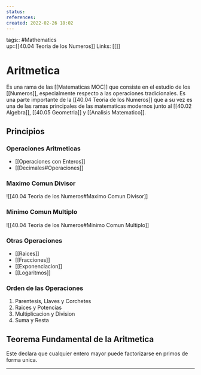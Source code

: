 ```yaml
---
status:
references:
created: 2022-02-26 18:02
---
```

tags:: #Mathematics   
up::[[40.04 Teoria de los Numeros]]
Links: [[]]
# Aritmetica
Es una rama de las [[Matematicas MOC]] que consiste en el estudio de los [[Numeros]], especialmente respecto a las operaciones tradicionales. Es una parte importante de la [[40.04 Teoria de los Numeros]] que a su vez es una de las ramas principales de las matematicas modernos junto al [[40.02 Algebra]], [[40.05 Geometria]] y [[Analisis Matematico]].

## Principios

### Operaciones Aritmeticas
- [[Operaciones con Enteros]]
- [[Decimales#Operaciones]]

### Maximo Comun Divisor
![[40.04 Teoria de los Numeros#Maximo Comun Divisor]]

### Minimo Comun Multiplo 
![[40.04 Teoria de los Numeros#Minimo Comun Multiplo]]

### Otras Operaciones
- [[Raices]]
- [[Fracciones]]
- [[Exponenciacion]]
- [[Logaritmos]]

### Orden de las Operaciones
 1. Parentesis, Llaves y Corchetes
 2. Raices y Potencias 
 3. Multiplicacion y Division
 4. Suma y Resta


## Teorema Fundamental de la Aritmetica
Este declara que cualquier entero mayor puede factorizarse en primos de forma unica.

___
